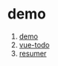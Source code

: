 # demo

1. [demo](https://n313893254.github.io/demo/senior4/index.html)
2. [vue-todo](https://n313893254.github.io/demo/vue-todoV2/index.html)
3. [resumer](http://www.doublesheep.info/task/resumer/index.htm)
